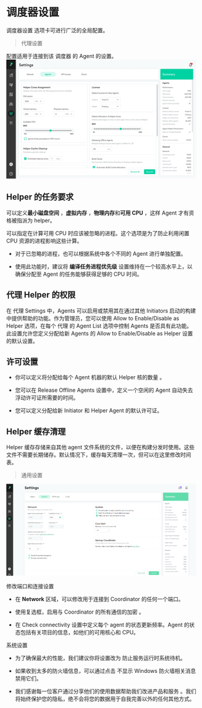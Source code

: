 # 调度器设置 #

调度器设置 选项卡可进行广泛的全局配置。

> 代理设置

配置适用于连接到该 调度器 的 Agent 的设置。
![](/documents/resource/agent_settings_agents.png)

## **Helper** 的任务要求 ##

可以定义**最小磁盘空间** ，**虚拟内存** ，**物理内存**和**可用 CPU** ，这样 Agent 才有资格被指派为 helper。

可以指定在计算可用 CPU 时应该被忽略的进程。这个选项是为了防止利用闲置 CPU 资源的进程影响这些计算。

* 对于已忽略的进程，也可以根据系统中各个不同的 Agent 进行单独配置。

* 使用此功能时，建议将 **编译任务进程优先级** 设置维持在一个较高水平上，以确保分配至 Agent 的任务能够获得足够的 CPU 时间。


## **代理 Helper** 的权限 ##

在 代理 Settings 中，Agents 可以启用或禁用其在通过其他 Initiators 启动的构建中提供帮助的功能。作为管理员，您可以使用 Allow to Enable/Disable as Helper 选项，在每个 代理 的 Agent List 选项中控制 Agents 是否具有此功能。此设置允许您定义分配给新 Agents 的 Allow to Enable/Disable as Helper 设置的默认设置。


## 许可设置 ##

* 你可以定义将分配给每个 Agent 机器的默认 Helper 核的数量 。

* 您可以在 Release Offline Agents 设置中，定义一个空闲的 Agent 自动失去浮动许可证所需要的时间。

* 您可以定义分配给新 Initiator 和 Helper Agent 的默认许可证。


## Helper 缓存清理 ##

Helper 缓存存储来自其他 agent 文件系统的文件，以便在构建分发时使用。这些文件不需要长期储存。默认情况下，缓存每天清理一次，但可以在这里修改时间表。


> 通用设置

![](/documents/resource/agent_settings_general.png)

修改端口和连接设置

* 在 **Network** 区域，可以修改用于连接到 Coordinator 的任何一个端口。

* 使用复选框，启用与 Coordinator 的所有通信的加密 。

* 在 Check connectivity 设置中定义每个 agent 的状态更新频率。Agent 的状态包括有关项目的信息，如他们的可用核心和 CPU。

系统设置

* 为了确保最大的性能，我们建议你将设置改为 防止服务运行时系统待机。

* 如果收到太多的防火墙信息，可以通过点击 不显示 Windows 防火墙相关消息 禁用它们。

* 我们感谢每一位客户通过分享他们的使用数据帮助我们改进产品和服务 。我们将始终保护您的隐私，绝不会将您的数据用于自我完善以外的任何其他方式。
